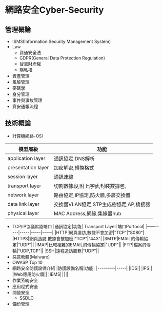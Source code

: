 # 網路安全Cyber-Security
## 管理概論
- ISMS(Information Security Management System)
- Law
  - 資通安全法
  - GDPR(General Data Protection Regulation)
  - 智慧財產權
  - 隱私權
- 資產管理
- 風險管理
- 密碼學
- 身分管理
- 事件與事故管理
- 資安通報流程
## 技術概論
- 計算機網路-OSI

|模型層級|功能|
|---------|-----|
|application layer|通訊協定,DNS解析|
|presentation layer|加密解密,轉換格式|
|session layer|通訊連線|
|transport layer|切割數據段,附上序號,封裝數據包,|
|network layer|路由協定,IP協定,防火牆,多層交換器|
|data link layer|交換器VLAN協定,STP生成樹協定,AP,橋接器|
|physical layer|MAC Address,網線,集線器hub|
- TCP/IP協議默認端口
|通訊協定|功能| Transport Layer|端口Portocol|
|---------|-----|-----|-----|
|HTTP|網頁造訪,數據不會加密|"TCP"|"8080"|
|HTTPS|網頁造訪,數據會被加密|"TCP"|"443"|
|SMTP|EMAIL的傳輸協定|"UDP"||
|IMAP|比較複雜的EMAIL的傳輸協定|"UDP"||
|FTP|檔案的傳輸|"UDP,TCP"||
|SSH|遠程造訪服務|"UDP"||
- 惡意軟體(Malware)
- OWASP Top 10
- 網路安全防護設備介紹
|防護設備名稱|功能|
|---------|-----|
|IDS||
|IPS||
|Web應用防火牆||
|IEMS||
|||
- 作業系統安全
- 應用程式安全
- 開發安全
  - SSDLC
- 備份管理
